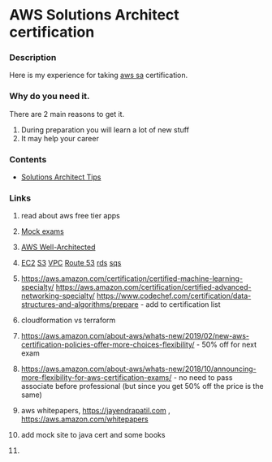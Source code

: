 # AWS Solutions Architect certification

### Description
Here is my experience for taking [aws sa](https://aws.amazon.com/certification/) certification.


### Why do you need it.
There are 2 main reasons to get it.
1. During preparation you will learn a lot of new stuff
2. It may help your career

### Contents
* [Solutions Architect Tips](https://github.com/dgaydukov/cert-aws-sa/blob/master/files/sa.md)

### Links
1. read about aws free tier apps
2. [Mock exams](https://www.whizlabs.com/aws-solutions-architect-associate)
3. [AWS Well-Architected](https://aws.amazon.com/architecture/well-architected)
4. [EC2](https://aws.amazon.com/ec2/faqs)
   [S3](https://aws.amazon.com/s3/faqs)
   [VPC](https://aws.amazon.com/vpc/faqs)
   [Route 53](https://aws.amazon.com/route53/faqs)
   [rds](https://aws.amazon.com/rds/faqs)
   [sqs](https://aws.amazon.com/sqs/faqs)

5. https://aws.amazon.com/certification/certified-machine-learning-specialty/
 https://aws.amazon.com/certification/certified-advanced-networking-specialty/ 
 https://www.codechef.com/certification/data-structures-and-algorithms/prepare - add to certification list
 
6. cloudformation vs terraform

7. https://aws.amazon.com/about-aws/whats-new/2019/02/new-aws-certification-policies-offer-more-choices-flexibility/ - 50% off for next exam

8. https://aws.amazon.com/about-aws/whats-new/2018/10/announcing-more-flexibility-for-aws-certification-exams/ - no need to pass associate before professional (but since you get 50% off the price is the same)

9. aws whitepapers,  https://jayendrapatil.com , https://aws.amazon.com/whitepapers

10. add mock site to java cert and some books

11. 
























